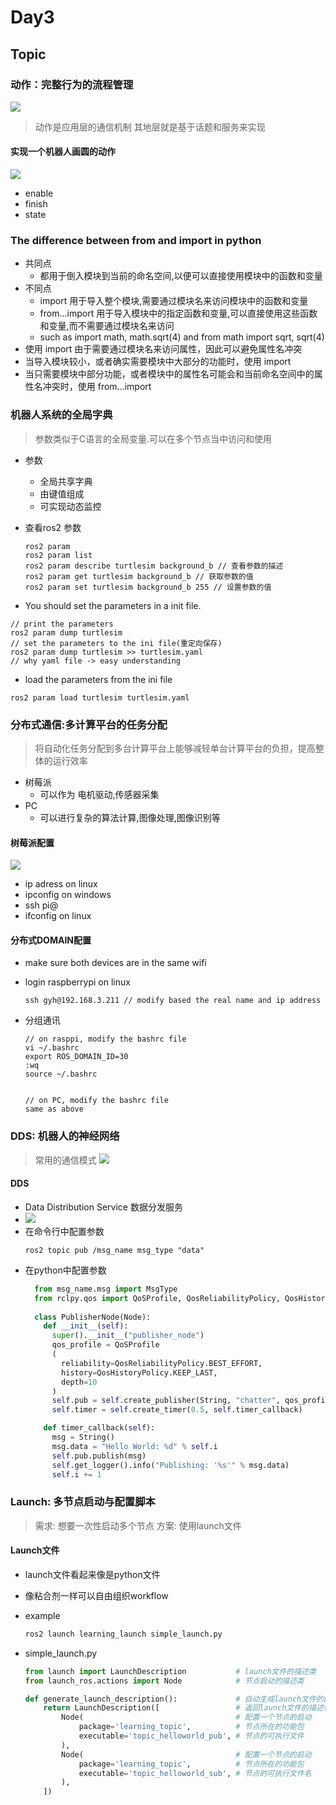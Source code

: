 # Day3

## Topic
### 动作：完整行为的流程管理
![](images/2024-03-12-21-44-23.png)   
> 动作是应用层的通信机制
> 其地层就是基于话题和服务来实现 
#### 实现一个机器人画圆的动作
![](images/2024-03-12-21-51-37.png)
  - enable
  - finish
  - state
### The difference between from and import in python
- 共同点
  - 都用于倒入模块到当前的命名空间,以便可以直接使用模块中的函数和变量
- 不同点
  - import 用于导入整个模块,需要通过模块名来访问模块中的函数和变量
  - from...import 用于导入模块中的指定函数和变量,可以直接使用这些函数和变量,而不需要通过模块名来访问
  - such as import math, math.sqrt(4) and from math import sqrt, sqrt(4)
- 使用 import 由于需要通过模块名来访问属性，因此可以避免属性名冲突
- 当导入模块较小，或者确实需要模块中大部分的功能时，使用 import
- 当只需要模块中部分功能，或者模块中的属性名可能会和当前命名空间中的属性名冲突时，使用 from...import

### 机器人系统的全局字典
> 参数类似于C语言的全局变量.可以在多个节点当中访问和使用
- 参数
  - 全局共享字典
  - 由键值组成
  - 可实现动态监控

- 查看ros2 参数
  ```shell
  ros2 param
  ros2 param list
  ros2 param describe turtlesim background_b // 查看参数的描述
  ros2 param get turtlesim background_b // 获取参数的值
  ros2 param set turtlesim background_b 255 // 设置参数的值
  ```
- You should set the parameters in a init file.
```shell
// print the parameters
ros2 param dump turtlesim
// set the parameters to the ini file(重定向保存)
ros2 param dump turtlesim >> turtlesim.yaml
// why yaml file -> easy understanding

```

- load the parameters from the ini file
```shell
ros2 param load turtlesim turtlesim.yaml
```

### 分布式通信:多计算平台的任务分配
> 将自动化任务分配到多台计算平台上能够减轻单台计算平台的负担，提高整体的运行效率

- 树莓派
  - 可以作为 电机驱动,传感器采集
- PC
  - 可以进行复杂的算法计算,图像处理,图像识别等

#### 树莓派配置
![](images/2024-03-12-23-18-26.png)

- ip adress on linux
- ipconfig on windows
- ssh pi@
- ifconfig on linux
  
#### 分布式DOMAIN配置
- make sure both devices are in the same wifi
- login raspberrypi on linux
  ```shell
  ssh gyh@192.168.3.211 // modify based the real name and ip address
  ```

- 分组通讯
  ```shell
  // on rasppi, modify the bashrc file
  vi ~/.bashrc
  export ROS_DOMAIN_ID=30
  :wq
  source ~/.bashrc


  // on PC, modify the bashrc file
  same as above
  ```

### DDS: 机器人的神经网络
> 常用的通信模式
> ![](images/2024-03-13-07-56-32.png)

#### DDS
- Data Distribution Service 数据分发服务
- ![](images/2024-03-13-07-58-39.png)
- 在命令行中配置参数
  ```shell
  ros2 topic pub /msg_name msg_type "data" 
  ```
- 在python中配置参数
  ```python
    from msg_name.msg import MsgType
    from rclpy.qos import QoSProfile, QosReliabilityPolicy, QosHistoryPolicy
    
    class PublisherNode(Node):
      def __init__(self):
        super().__init__("publisher_node")
        qos_profile = QoSProfile
        (
          reliability=QosReliabilityPolicy.BEST_EFFORT,
          history=QosHistoryPolicy.KEEP_LAST,
          depth=10
        )
        self.pub = self.create_publisher(String, "chatter", qos_profile) 
        self.timer = self.create_timer(0.5, self.timer_callback)

      def timer_callback(self):
        msg = String()
        msg.data = "Hello World: %d" % self.i
        self.pub.publish(msg)
        self.get_logger().info("Publishing: '%s'" % msg.data)
        self.i += 1
  ```

### Launch: 多节点启动与配置脚本
> 需求: 想要一次性启动多个节点
> 方案: 使用launch文件
#### Launch文件
- launch文件看起来像是python文件
- 像粘合剂一样可以自由组织workflow

- example 
  ```python
  ros2 launch learning_launch simple_launch.py
  ```
- simple_launch.py
  ```python
  from launch import LaunchDescription           # launch文件的描述类
  from launch_ros.actions import Node            # 节点启动的描述类

  def generate_launch_description():             # 自动生成launch文件的函数
      return LaunchDescription([                 # 返回launch文件的描述信息
          Node(                                  # 配置一个节点的启动
              package='learning_topic',          # 节点所在的功能包
              executable='topic_helloworld_pub', # 节点的可执行文件
          ),
          Node(                                  # 配置一个节点的启动
              package='learning_topic',          # 节点所在的功能包
              executable='topic_helloworld_sub', # 节点的可执行文件名
          ),
      ])
  ```

